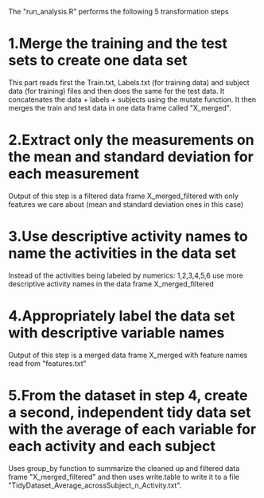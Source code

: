The "run_analysis.R" performs the following 5 transformation steps 

# 1.Merge the training and the test sets to create one data set
This part reads first the Train.txt, Labels.txt (for training data) and subject data (for training) files and then does the same for the test data. It concatenates the data + labels + subjects using the mutate function. It then merges the train and test data in one data frame called "X_merged".
# 2.Extract only the measurements on the mean and standard deviation for each measurement
Output of this step is a filtered data frame X_merged_filtered with only features we care about (mean and standard deviation ones in this case)
# 3.Use descriptive activity names to name the activities in the data set
Instead of the activities being labeled by numerics: 1,2,3,4,5,6 use more descriptive activity names in the data frame X_merged_filtered
# 4.Appropriately label the data set with descriptive variable names
Output of this step is a merged data frame X_merged with feature names read from "features.txt" 
# 5.From the dataset in step 4, create a second, independent tidy data set with the average of each variable for each activity and each subject
Uses group_by function to summarize the cleaned up and filtered data frame "X_merged_filtered" and then uses write.table to write it to a file "TidyDataset_Average_acrossSubject_n_Activity.txt".


